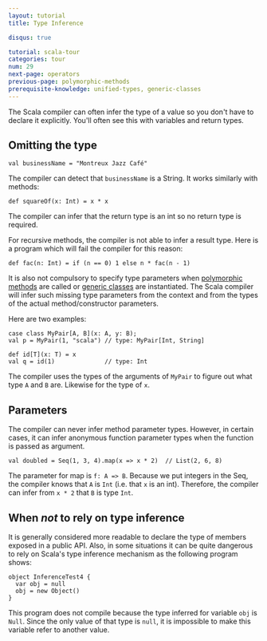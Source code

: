 ```yaml
---
layout: tutorial
title: Type Inference

disqus: true

tutorial: scala-tour
categories: tour
num: 29
next-page: operators
previous-page: polymorphic-methods
prerequisite-knowledge: unified-types, generic-classes
---
```

The Scala compiler can often infer the type of a value so you don't have to declare it explicitly. You'll often see this with variables and return types.

## Omitting the type
```
val businessName = "Montreux Jazz Café"
```
The compiler can detect that `businessName` is a String. It works similarly with methods:
```
def squareOf(x: Int) = x * x
```
The compiler can infer that the return type is an int so no return type is required.

For recursive methods, the compiler is not able to infer a result type. Here is a program which will fail the compiler for this reason:

```tut:fail
def fac(n: Int) = if (n == 0) 1 else n * fac(n - 1)
```

It is also not compulsory to specify type parameters when [polymorphic methods](polymorphic-methods.html) are called or [generic classes](generic-classes.html) are instantiated. The Scala compiler will infer such missing type parameters from the context and from the types of the actual method/constructor parameters.

Here are two examples:
```
case class MyPair[A, B](x: A, y: B);
val p = MyPair(1, "scala") // type: MyPair[Int, String]

def id[T](x: T) = x
val q = id(1)              // type: Int
```
The compiler uses the types of the arguments of `MyPair` to figure out what type `A` and `B` are. Likewise for the type of `x`.

##  Parameters
The compiler can never infer method parameter types. However, in certain cases, it can infer anonymous function parameter types when the function is passed as argument.

```
val doubled = Seq(1, 3, 4).map(x => x * 2)  // List(2, 6, 8)
```
The parameter for map is `f: A => B`. Because we put integers in the Seq, the compiler knows that `A` is `Int` (i.e. that `x` is an int). Therefore, the compiler can infer from `x * 2` that `B` is type `Int`.

## When _not_ to rely on type inference

It is generally considered more readable to declare the type of members exposed in a public API. Also, in some situations it can be quite dangerous to rely on Scala's type inference mechanism as the following program shows:

```tut:fail
object InferenceTest4 {
  var obj = null
  obj = new Object()
}
```

This program does not compile because the type inferred for variable `obj` is `Null`. Since the only value of that type is `null`, it is impossible to make this variable refer to another value.
